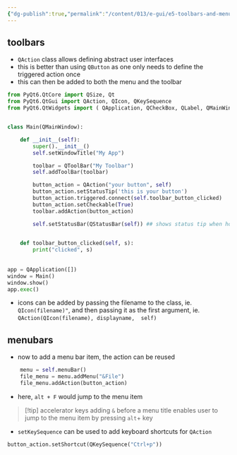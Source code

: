 ```yaml
---
{"dg-publish":true,"permalink":"/content/013/e-gui/e5-toolbars-and-menus-q-action/","noteIcon":"1","created":"2025-08-27T13:15:28.453+01:00","updated":"2025-08-27T11:54:50.000+01:00"}
---
```


## toolbars
- `QAction` class allows defining abstract user interfaces
- this is better than using `QButton` as one only needs to define the triggered action once
- this can then be added to both the menu and the toolbar

```python
from PyQt6.QtCore import QSize, Qt
from PyQt6.QtGui import QAction, QIcon, QKeySequence
from PyQt6.QtWidgets import ( QApplication, QCheckBox, QLabel, QMainWindow, QStatusBar, QToolBar)


class Main(QMainWindow):

    def __init__(self):
        super().__init__()
        self.setWindowTitle("My App")

        toolbar = QToolBar("My Toolbar")
        self.addToolBar(toolbar)

        button_action = QAction("your button", self)
        button_action.setStatusTip('this is your button')
        button_action.triggered.connect(self.toolbar_button_clicked)
        button_action.setCheckable(True)
        toolbar.addAction(button_action)

        self.setStatusBar(QStatusBar(self)) ## shows status tip when hovering over the button

    
    def toolbar_button_clicked(self, s):
        print("clicked", s)
        
        
app = QApplication([])
window = Main()
window.show()
app.exec()
```

- icons can be added by passing the filename to the class, ie. `QIcon(filename)"`, and then passing it as the first argument, ie. `QAction(QIcon(filename), displayname,  self)`
## menubars
- now to add a menu bar item, the action can be reused

```python
	menu = self.menuBar()
	file_menu = menu.addMenu("&File")
	file_menu.addAction(button_action)
```

 - here, `alt + F` would jump to the menu item
 
>[!tip] accelerator keys
>adding `&` before a menu title enables user to jump to the menu item by pressing `alt`+ key

- `setKeySequence` can be used to add keyboard shortcuts for `QAction` 

```python
button_action.setShortcut(QKeySequence("Ctrl+p"))
```
